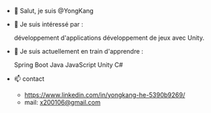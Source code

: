 - 👋 Salut, je suis @YongKang

- 👀 Je suis intéressé par :

    développement d'applications
    développement de jeux avec Unity.
    

- 🌱 Je suis actuellement en train d'apprendre :

    Spring Boot
    Java
    JavaScript
    Unity
    C#
  
- 📫 contact
  - https://www.linkedin.com/in/yongkang-he-5390b9269/
  - mail: x200106@gmail.com

<!---
Dietetics/Dietetics is a ✨ special ✨ repository because its `README.md` (this file) appears on your GitHub profile.
You can click the Preview link to take a look at your changes.
--->
